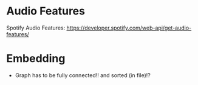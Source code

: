 


# Audio Features
Spotify Audio Features:
https://developer.spotify.com/web-api/get-audio-features/

# Embedding
- Graph has to be fully connected!! and sorted (in file)!?
